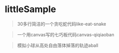 # littleSample
>30多行简洁的一个贪吃蛇代码like-eat-snake

>一个用canvas写的七巧板代码canvas-qiqiaoban

>模拟小球从高处自由落体掉落的轨迹aball
